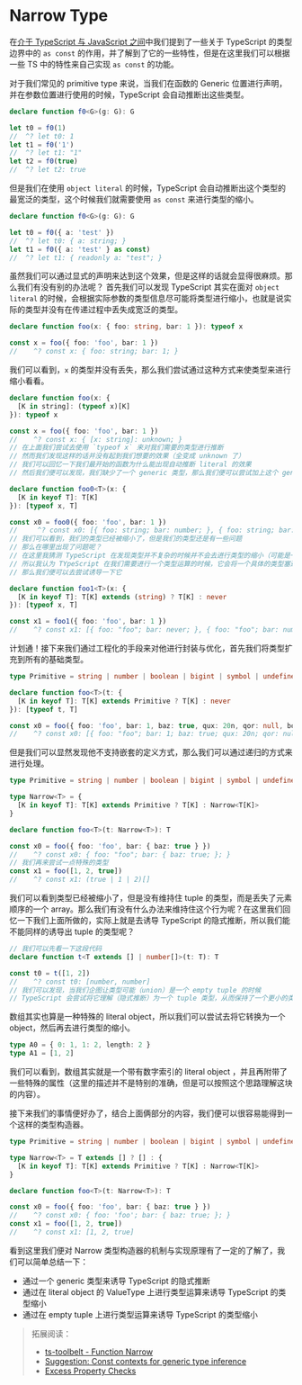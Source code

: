 # Narrow Type

在[介于 TypeScript 与 JavaScript 之间](./What%20type%3F%20-%20TypeScript%20boundary.md)中我们提到了一些关于 TypeScript 的类型边界中的 `as const` 的作用，并了解到了它的一些特性，但是在这里我们可以根据一些 TS 中的特性来自己实现 `as const` 的功能。

对于我们常见的 primitive type 来说，当我们在函数的 Generic 位置进行声明，并在参数位置进行使用的时候，TypeScript 会自动推断出这些类型。
```typescript
declare function f0<G>(g: G): G

let t0 = f0(1)
//  ^? let t0: 1
let t1 = f0('1')
//  ^? let t1: "1"
let t2 = f0(true)
//  ^? let t2: true
```

但是我们在使用 `object literal` 的时候，TypeScript 会自动推断出这个类型的最宽泛的类型，这个时候我们就需要使用 `as const` 来进行类型的缩小。
```typescript
declare function f0<G>(g: G): G

let t0 = f0({ a: 'test' })
//  ^? let t0: { a: string; }
let t1 = f0({ a: 'test' } as const)
//  ^? let t1: { readonly a: "test"; }
```

虽然我们可以通过显式的声明来达到这个效果，但是这样的话就会显得很麻烦。那么我们有没有别的办法呢？
首先我们可以发现 TypeScript 其实在面对 `object literal` 的时候，会根据实际参数的类型信息尽可能将类型进行缩小，也就是说实际的类型并没有在传递过程中丢失成宽泛的类型。
```typescript
declare function foo(x: { foo: string, bar: 1 }): typeof x

const x = foo({ foo: 'foo', bar: 1 })
//    ^? const x: { foo: string; bar: 1; }
```

我们可以看到，`x` 的类型并没有丢失，那么我们尝试通过这种方式来使类型来进行缩小看看。
```typescript
declare function foo(x: {
  [K in string]: (typeof x)[K]
}): typeof x

const x = foo({ foo: 'foo', bar: 1 })
//    ^? const x: { [x: string]: unknown; }
// 在上面我们尝试去使用 `typeof x` 来对我们需要的类型进行推断
// 然而我们发现这样的话并没有起到我们想要的效果（全变成 unknown 了）
// 我们可以回忆一下我们最开始的函数为什么能出现自动推断 literal 的效果
// 然后我们便可以发现，我们缺少了一个 generic 类型，那么我们便可以尝试加上这个 generic 类型

declare function foo0<T>(x: {
  [K in keyof T]: T[K]
}): [typeof x, T]

const x0 = foo0({ foo: 'foo', bar: 1 })
//     ^? const x0: [{ foo: string; bar: number; }, { foo: string; bar: number; }]
// 我们可以看到，我们的类型已经被缩小了，但是我们的类型还是有一些问题
// 那么在哪里出现了问题呢？
// 在这里我猜测 TypeScript 在发现类型并不复杂的时候并不会去进行类型的缩小（可能是一个优化）
// 所以我认为 TYpeScript 在我们需要进行一个类型运算的时候，它会将一个具体的类型塞进去进行运算
// 那么我们便可以去尝试诱导一下它

declare function foo1<T>(x: {
  [K in keyof T]: T[K] extends (string) ? T[K] : never
}): [typeof x, T]

const x1 = foo1({ foo: 'foo', bar: 1 })
//    ^? const x1: [{ foo: "foo"; bar: never; }, { foo: "foo"; bar: number; }]
```
计划通！接下来我们通过工程化的手段来对他进行封装与优化，首先我们将类型扩充到所有的基础类型。

```typescript
type Primitive = string | number | boolean | bigint | symbol | undefined | null

declare function foo<T>(t: {
  [K in keyof T]: T[K] extends Primitive ? T[K] : never
}): [typeof t, T]

const x0 = foo({ foo: 'foo', bar: 1, baz: true, qux: 20n, qor: null, bor: undefined })
//    ^? const x0: [{ foo: "foo"; bar: 1; baz: true; qux: 20n; qor: null; bor: undefined; }, { foo: string; bar: number; baz: boolean; qux: bigint; qor: null; bor: undefined; }]
```

但是我们可以显然发现他不支持嵌套的定义方式，那么我们可以通过递归的方式来进行处理。
```typescript
type Primitive = string | number | boolean | bigint | symbol | undefined | null

type Narrow<T> = {
  [K in keyof T]: T[K] extends Primitive ? T[K] : Narrow<T[K]>
}

declare function foo<T>(t: Narrow<T>): T

const x0 = foo({ foo: 'foo', bar: { baz: true } })
//    ^? const x0: { foo: "foo"; bar: { baz: true; }; }
// 我们再来尝试一点特殊的类型
const x1 = foo([1, 2, true])
//    ^? const x1: (true | 1 | 2)[]
```
我们可以看到类型已经被缩小了，但是没有维持住 tuple 的类型，而是丢失了元素顺序的一个 array。那么我们有没有什么办法来维持住这个行为呢？在这里我们回忆一下我们上面所做的，实际上就是去诱导 TypeScript 的隐式推断，所以我们能不能同样的诱导出 tuple 的类型呢？
```typescript
// 我们可以先看一下这段代码
declare function t<T extends [] | number[]>(t: T): T

const t0 = t([1, 2])
//    ^? const t0: [number, number]
// 我们可以发现，当我们企图让类型可能（union）是一个 empty tuple 的时候
// TypeScript 会尝试将它理解（隐式推断）为一个 tuple 类型，从而保持了一个更小的类型
```
数组其实也算是一种特殊的 literal object，所以我们可以尝试去将它转换为一个 object，然后再去进行类型的缩小。
```typescript
type A0 = { 0: 1, 1: 2, length: 2 }
type A1 = [1, 2]
```
我们可以看到，数组其实就是一个带有数字索引的 literal object ，并且再附带了一些特殊的属性（这里的描述并不是特别的准确，但是可以按照这个思路理解这块的内容）。

接下来我们的事情便好办了，结合上面俩部分的内容，我们便可以很容易能得到一个这样的类型构造器。
```typescript
type Primitive = string | number | boolean | bigint | symbol | undefined | null

type Narrow<T> = T extends [] ? [] : {
  [K in keyof T]: T[K] extends Primitive ? T[K] : Narrow<T[K]>
}

declare function foo<T>(t: Narrow<T>): T

const x0 = foo({ foo: 'foo', bar: { baz: true } })
//    ^? const x0: { foo: 'foo'; bar: { baz: true; }; }
const x1 = foo([1, 2, true])
//    ^? const x1: [1, 2, true]
```

看到这里我们便对 Narrow 类型构造器的机制与实现原理有了一定的了解了，我们可以简单总结一下：
* 通过一个 generic 类型来诱导 TypeScript 的隐式推断
* 通过在 literal object 的 ValueType 上进行类型运算来诱导 TypeScript 的类型缩小
* 通过在 empty tuple 上进行类型运算来诱导 TypeScript 的类型缩小

> 拓展阅读：
> * [ts-toolbelt - Function Narrow](https://github.com/millsp/ts-toolbelt/blob/319e55123b9571d49f34eca3e5926e41ca73e0f3/sources/Function/Narrow.ts#L32)
> * [Suggestion: Const contexts for generic type inference](https://github.com/microsoft/TypeScript/issues/30680)
> * [Excess Property Checks](https://www.typescriptlang.org/docs/handbook/2/objects.html#excess-property-checks)
